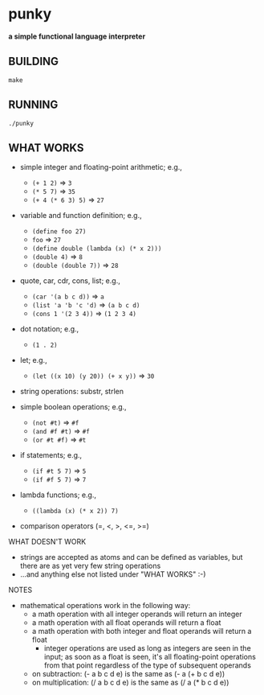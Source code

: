 # punky

__a simple functional language interpreter__

## BUILDING

<code>make</code>

## RUNNING

<code>./punky</code>

## WHAT WORKS

* simple integer and floating-point arithmetic; e.g.,

  * <code>(+ 1 2)</code> => <code>3</code>
  * <code>(* 5 7)</code> => <code>35</code>
  * <code>(+ 4 (* 6 3) 5)</code> => <code>27</code>

* variable and function definition; e.g.,

  * <code>(define foo 27)</code>
  * <code>foo</code> => <code>27</code>
  * <code>(define double (lambda (x) (* x 2)))</code>
  * <code>(double 4)</code> => <code>8</code>
  * <code>(double (double 7))</code> => <code>28</code>

* quote, car, cdr, cons, list; e.g.,

  * <code>(car '(a b c d))</code> => <code>a</code>
  * <code>(list 'a 'b 'c 'd)</code> => <code>(a b c d)</code>
  * <code>(cons 1 '(2 3 4))</code> => <code>(1 2 3 4)</code>

* dot notation; e.g.,

  * <code>(1 . 2)</code>

* let; e.g.,

  * <code>(let ((x 10) (y 20)) (+ x y))</code> => <code>30</code>

* string operations: substr, strlen

* simple boolean operations; e.g.,

  * <code>(not #t)</code> => <code>#f</code>
  * <code>(and #f #t)</code> => <code>#f</code>
  * <code>(or #t #f)</code> => <code>#t</code>

* if statements; e.g.,

  * <code>(if #t 5 7)</code> => <code>5</code>
  * <code>(if #f 5 7)</code> => <code>7</code>

* lambda functions; e.g.,

  * <code>((lambda (x) (* x 2)) 7)</code>

* comparison operators (=, <, >, <=, >=)

WHAT DOESN'T WORK

* strings are accepted as atoms and can be defined as variables, but there
  are as yet very few string operations
* ...and anything else not listed under "WHAT WORKS" :-)

NOTES

* mathematical operations work in the following way:
  * a math operation with all integer operands will return an integer
  * a math operation with all float operands will return a float
  * a math operation with both integer and float operands will return a float
    * integer operations are used as long as integers are seen in the input;
      as soon as a float is seen, it's all floating-point operations from that
      point regardless of the type of subsequent operands
  * on subtraction: (- a b c d e) is the same as (- a (+ b c d e))
  * on multiplication: (/ a b c d e) is the same as (/ a (* b c d e))
